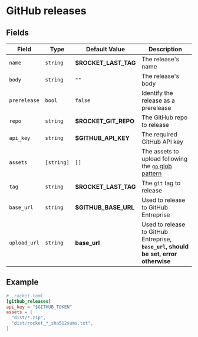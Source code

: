 # GitHub releases

## Fields

| Field             | Type |Default Value | Description |
| ------------------| ---- | ------------ | ----------- |
| `name` | `string` | **$ROCKET_LAST_TAG** | The release's name |
| `body` | `string` | `""` | The release's body | 
| `prerelease` | `bool` | `false` | Identify the release as a prerelease |
| `repo` | `string` | **$ROCKET_GIT_REPO** | The GitHub repo to release |
| `api_key` | `string` | **$GITHUB_API_KEY** | The required GitHub API key |
| `assets` | `[string]` | `[]` | The assets to upload following the [`go` glob pattern](https://golang.org/pkg/path/filepath/#Match) |
| `tag` | `string` | **$ROCKET_LAST_TAG** | The `git` tag to release |
| `base_url` | `string` | **$GITHUB_BASE_URL** | Used to release to GitHub Entreprise |
| `upload_url` | `string` | **base_url** | Used to release to GitHub Entreprise, **`base_url`, should be set, error otherwise** |


## Example

```toml
# .rocket.toml
[github_releases]
api_key = "$GITHUB_TOKEN"
assets = [
  "dist/*.zip",
  "dist/rocket_*_sha512sums.txt",
]
```
